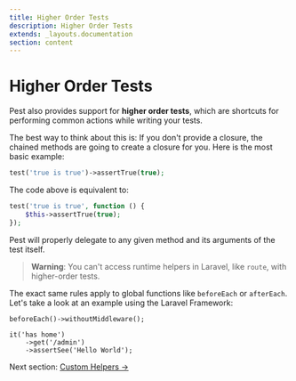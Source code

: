 ```yaml
---
title: Higher Order Tests
description: Higher Order Tests
extends: _layouts.documentation
section: content
---
```


# Higher Order Tests

Pest also provides support for **higher order tests**, which are shortcuts for performing
common actions while writing your tests.

The best way to think about this is: If you
don't provide a closure, the chained methods are going to create a closure for
you. Here is the most basic example:

```php
test('true is true')->assertTrue(true);
```

The code above is equivalent to:
```php
test('true is true', function () {
    $this->assertTrue(true);
});
```

Pest will properly delegate to any given method and its arguments of the test itself.

> **Warning**:  You can't access runtime helpers in Laravel, like `route`, with higher-order tests.

The exact same rules apply to global functions like `beforeEach` or `afterEach`. Let's
take a look at an example using the Laravel Framework:

```
beforeEach()->withoutMiddleware();

it('has home')
    ->get('/admin')
    ->assertSee('Hello World');
```

Next section: [Custom Helpers →](/docs/helpers)

